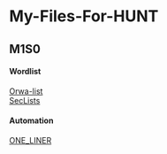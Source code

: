 # My-Files-For-HUNT
<h2>M1S0</h2>

<h4>Wordlist</h4>
<a href="https://github.com/orwagodfather">Orwa-list</a><br>
<a href="https://github.com/danielmiessler/SecLists">SecLists</a>

<h4>Automation</h4>
<a href="https://github.com/dwisiswant0/awesome-oneliner-bugbounty/tree/master#cve-2022-0378">ONE_LINER</a>

